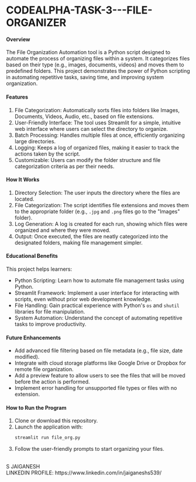 # CODEALPHA-TASK-3---FILE-ORGANIZER


#### Overview
The File Organization Automation tool is a Python script designed to automate the process of organizing files within a system. It categorizes files based on their type (e.g., images, documents, videos) and moves them to predefined folders. This project demonstrates the power of Python scripting in automating repetitive tasks, saving time, and improving system organization.

#### Features
1. File Categorization: Automatically sorts files into folders like Images, Documents, Videos, Audio, etc., based on file extensions.  
2. User-Friendly Interface: The tool uses Streamlit for a simple, intuitive web interface where users can select the directory to organize.  
3. Batch Processing: Handles multiple files at once, efficiently organizing large directories.  
4. Logging: Keeps a log of organized files, making it easier to track the actions taken by the script.  
5. Customizable: Users can modify the folder structure and file categorization criteria as per their needs.



#### How It Works  
1. Directory Selection: The user inputs the directory where the files are located.  
2. File Categorization: The script identifies file extensions and moves them to the appropriate folder (e.g., `.jpg` and `.png` files go to the "Images" folder).  
3. Log Generation: A log is created for each run, showing which files were organized and where they were moved.  
4. Output: Once executed, the files are neatly categorized into the designated folders, making file management simpler.  



#### Educational Benefits
This project helps learners:  
- Python Scripting: Learn how to automate file management tasks using Python.  
- Streamlit Framework: Implement a user interface for interacting with scripts, even without prior web development knowledge.  
- File Handling: Gain practical experience with Python's `os` and `shutil` libraries for file manipulation.  
- System Automation: Understand the concept of automating repetitive tasks to improve productivity.  



#### Future Enhancements
- Add advanced file filtering based on file metadata (e.g., file size, date modified).  
- Integrate with cloud storage platforms like Google Drive or Dropbox for remote file organization.  
- Add a preview feature to allow users to see the files that will be moved before the action is performed.  
- Implement error handling for unsupported file types or files with no extension.  



#### How to Run the Program  
1. Clone or download this repository.  
2. Launch the application with:  
   ```bash
   streamlit run file_org.py
   ```  
3. Follow the user-friendly prompts to start organizing your files.
<br>
S JAIGANESH
<br>
LINKEDIN PROFILE: https://www.linkedin.com/in/jaiganeshs539/

